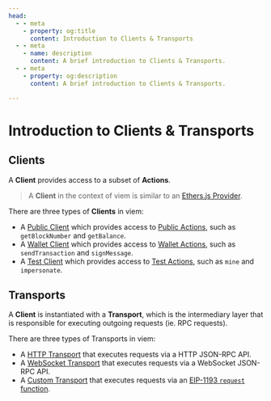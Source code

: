 ```yaml
---
head:
  - - meta
    - property: og:title
      content: Introduction to Clients & Transports
  - - meta
    - name: description
      content: A brief introduction to Clients & Transports.
  - - meta
    - property: og:description
      content: A brief introduction to Clients & Transports.

---
```


# Introduction to Clients & Transports

## Clients

A **Client** provides access to a subset of **Actions**. 

> A **Client** in the context of viem is similar to an [Ethers.js Provider](https://docs.ethers.org/v5/api/providers/).

There are three types of **Clients** in viem:

- A [Public Client](/docs/clients/public) which provides access to [Public Actions](/docs/actions/public/introduction), such as `getBlockNumber` and `getBalance`. 
- A [Wallet Client](/docs/clients/wallet) which provides access to [Wallet Actions](/docs/actions/wallet/introduction), such as `sendTransaction` and `signMessage`.
- A [Test Client](/docs/clients/test) which provides access to [Test Actions](/docs/actions/test/introduction), such as `mine` and `impersonate`.

## Transports

A **Client** is instantiated with a **Transport**, which is the intermediary layer that is responsible for executing outgoing requests (ie. RPC requests).

There are three types of Transports in viem: 

- A [HTTP Transport](/docs/clients/transports/http) that executes requests via a HTTP JSON-RPC API.
- A [WebSocket Transport](/docs/clients/transports/webSocket) that executes requests via a WebSocket JSON-RPC API.
- A [Custom Transport](/docs/clients/transports/custom) that executes requests via an [EIP-1193 `request` function](https://eips.ethereum.org/EIPS/eip-1193).